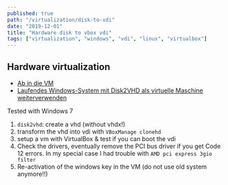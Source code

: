 ```yaml
---
published: true
path: "/virtualization/disk-to-vdi"
date: "2019-12-01"
title: "Hardware disk to vbox vdi"
tags: ["virtualization", "windows", "vdi", "linux", "virtualbox"]
---
```


## Hardware virtualization

* [Ab in die VM](http://www.heise.de/ct/artikel/Ab-in-die-VM-1077800.html)
* [Laufendes Windows-System mit Disk2VHD als virtuelle Maschine weiterverwenden](http://www.tutonaut.de/anleitung-laufendes-windows-system-mit-disk2vhd-als-virtuelle-maschine-archivieren.html)

Tested with Windows 7

1. `disk2vhd`: create a vhd (without vhdx!)
2. transform the vhd into vdi with `VBoxManage clonehd`
3. setup a vm with VirtualBox & test if you can boot the vdi
4. Check the drivers, eventually remove the PCI bus driver if you get Code 12 errors. In my special case I had trouble with `AMD pci express 3gio filter`
5. Re-activation of the windows key in the VM (do not use old system anymore!!)
